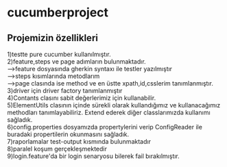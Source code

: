 # cucumberproject
## Projemizin özellikleri <br/>
1)testte pure cucumber kullanılmıştır. <br/>
2)feature,steps ve page adımların bulunmaktadır.<br/>
-->feature dosyasında gherkin syntaxı ile testler yazılmıştır<br/>
-->steps kısımlarında metodlarım<br/>
-->page clasında ise method ve en üstte xpath,id,csslerim tanımlanmıştır.<br/>
3)driver için driver factory tanımlanmıştır<br/>
4)Contants clasını sabit değerlerimiz için kullanabilir.<br/>
5)ElementUtils clasının içinde sürekli olarak kullandığımız ve kullanacağımız methodları tanımlayabiliriz. Extend ederek diğer classlarımızda kullanımı sağladık.<br/>
6)config.properties dosyamızda propertylerini verip ConfigReader ile buradaki propertilerin okunmasını sağladık.<br/>
7)raporlamalar test-output kısmında bulunmaktadır <br/>
8)paralel koşum gerçekleşmektedir<br/>
9)login.feature'da bir login senaryosu bilerek fail bırakılmıştır.<br/>

